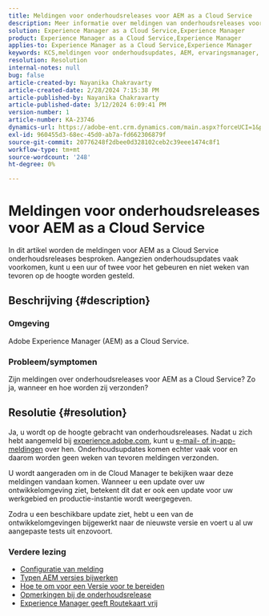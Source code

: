 ```yaml
---
title: Meldingen voor onderhoudsreleases voor AEM as a Cloud Service
description: Meer informatie over meldingen van onderhoudsreleases voor AEM as a Cloud Service
solution: Experience Manager as a Cloud Service,Experience Manager
product: Experience Manager as a Cloud Service,Experience Manager
applies-to: Experience Manager as a Cloud Service,Experience Manager
keywords: KCS,meldingen voor onderhoudsupdates, AEM, ervaringsmanager, onderhoudsreleases, cloudmanager
resolution: Resolution
internal-notes: null
bug: false
article-created-by: Nayanika Chakravarty
article-created-date: 2/28/2024 7:15:38 PM
article-published-by: Nayanika Chakravarty
article-published-date: 3/12/2024 6:09:41 PM
version-number: 1
article-number: KA-23746
dynamics-url: https://adobe-ent.crm.dynamics.com/main.aspx?forceUCI=1&pagetype=entityrecord&etn=knowledgearticle&id=9576dbbf-6dd6-ee11-9079-6045bd0065f9
exl-id: 960455d3-68ec-45d0-ab7a-fd662306879f
source-git-commit: 20776248f2dbee0d328102ceb2c39eee1474c8f1
workflow-type: tm+mt
source-wordcount: '248'
ht-degree: 0%

---
```


# Meldingen voor onderhoudsreleases voor AEM as a Cloud Service


In dit artikel worden de meldingen voor AEM as a Cloud Service onderhoudsreleases besproken. Aangezien onderhoudsupdates vaak voorkomen, kunt u een uur of twee voor het gebeuren en niet weken van tevoren op de hoogte worden gesteld.

## Beschrijving {#description}


### Omgeving

Adobe Experience Manager (AEM) as a Cloud Service.

### Probleem/symptomen

Zijn meldingen over onderhoudsreleases voor AEM as a Cloud Service? Zo ja, wanneer en hoe worden zij verzonden?


## Resolutie {#resolution}


Ja, u wordt op de hoogte gebracht van onderhoudsreleases. Nadat u zich hebt aangemeld bij [experience.adobe.com](https://experience.adobe.com), kunt u [e-mail- of in-app-meldingen](https://experienceleague.adobe.com/docs/experience-manager-cloud-service/content/implementing/using-cloud-manager/notifications.html?lang=en) over hen. Onderhoudsupdates komen echter vaak voor en daarom worden geen weken van tevoren meldingen verzonden.

U wordt aangeraden om in de Cloud Manager te bekijken waar deze meldingen vandaan komen. Wanneer u een update over uw ontwikkelomgeving ziet, betekent dit dat er ook een update voor uw werkgebied en productie-instantie wordt weergegeven.

Zodra u een beschikbare update ziet, hebt u een van de ontwikkelomgevingen bijgewerkt naar de nieuwste versie en voert u al uw aangepaste tests uit enzovoort.

### Verdere lezing

- [Configuratie van melding](https://experienceleague.adobe.com/docs/experience-manager-cloud-service/content/implementing/using-cloud-manager/notifications.html?lang=en#configuration)
- [Typen AEM versies bijwerken](https://experienceleague.adobe.com/docs/experience-manager-cloud-service/content/implementing/deploying/aem-version-updates.html?lang=en#update-types)
- [Hoe te om voor een Versie voor te bereiden](https://experienceleague.adobe.com/docs/experience-manager-cloud-service/content/release-notes/home.html?lang=en#how-to-prepare)
- [Opmerkingen bij de onderhoudsrelease](https://experienceleague.adobe.com/docs/experience-manager-cloud-service/content/release-notes/maintenance/latest.html?lang=en)
- [Experience Manager geeft Routekaart vrij](https://experienceleague.adobe.com/docs/experience-manager-release-information/aem-release-updates/update-releases-roadmap.html?lang=en#aem-as-cloud-service)
